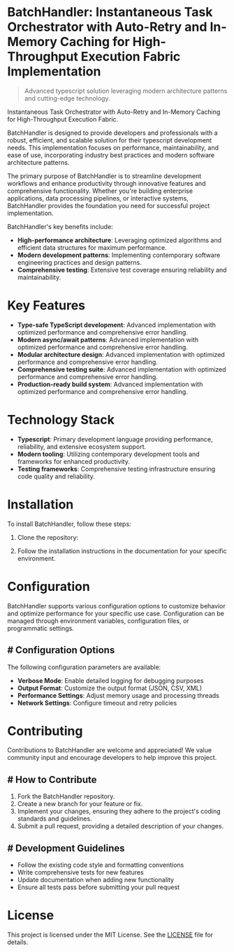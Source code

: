 <!-- fallback_BatchHandler_20250804195954_27657 -->

# BatchHandler: Instantaneous Task Orchestrator with Auto-Retry and In-Memory Caching for High-Throughput Execution Fabric Implementation
> Advanced typescript solution leveraging modern architecture patterns and cutting-edge technology.

Instantaneous Task Orchestrator with Auto-Retry and In-Memory Caching for High-Throughput Execution Fabric.

BatchHandler is designed to provide developers and professionals with a robust, efficient, and scalable solution for their typescript development needs. This implementation focuses on performance, maintainability, and ease of use, incorporating industry best practices and modern software architecture patterns.

The primary purpose of BatchHandler is to streamline development workflows and enhance productivity through innovative features and comprehensive functionality. Whether you're building enterprise applications, data processing pipelines, or interactive systems, BatchHandler provides the foundation you need for successful project implementation.

BatchHandler's key benefits include:

* **High-performance architecture**: Leveraging optimized algorithms and efficient data structures for maximum performance.
* **Modern development patterns**: Implementing contemporary software engineering practices and design patterns.
* **Comprehensive testing**: Extensive test coverage ensuring reliability and maintainability.

# Key Features

* **Type-safe TypeScript development**: Advanced implementation with optimized performance and comprehensive error handling.
* **Modern async/await patterns**: Advanced implementation with optimized performance and comprehensive error handling.
* **Modular architecture design**: Advanced implementation with optimized performance and comprehensive error handling.
* **Comprehensive testing suite**: Advanced implementation with optimized performance and comprehensive error handling.
* **Production-ready build system**: Advanced implementation with optimized performance and comprehensive error handling.

# Technology Stack

* **Typescript**: Primary development language providing performance, reliability, and extensive ecosystem support.
* **Modern tooling**: Utilizing contemporary development tools and frameworks for enhanced productivity.
* **Testing frameworks**: Comprehensive testing infrastructure ensuring code quality and reliability.

# Installation

To install BatchHandler, follow these steps:

1. Clone the repository:


2. Follow the installation instructions in the documentation for your specific environment.

# Configuration

BatchHandler supports various configuration options to customize behavior and optimize performance for your specific use case. Configuration can be managed through environment variables, configuration files, or programmatic settings.

## # Configuration Options

The following configuration parameters are available:

* **Verbose Mode**: Enable detailed logging for debugging purposes
* **Output Format**: Customize the output format (JSON, CSV, XML)
* **Performance Settings**: Adjust memory usage and processing threads
* **Network Settings**: Configure timeout and retry policies

# Contributing

Contributions to BatchHandler are welcome and appreciated! We value community input and encourage developers to help improve this project.

## # How to Contribute

1. Fork the BatchHandler repository.
2. Create a new branch for your feature or fix.
3. Implement your changes, ensuring they adhere to the project's coding standards and guidelines.
4. Submit a pull request, providing a detailed description of your changes.

## # Development Guidelines

* Follow the existing code style and formatting conventions
* Write comprehensive tests for new features
* Update documentation when adding new functionality
* Ensure all tests pass before submitting your pull request

# License

This project is licensed under the MIT License. See the [LICENSE](https://github.com/Coralnws/BatchHandler/blob/main/LICENSE) file for details.

